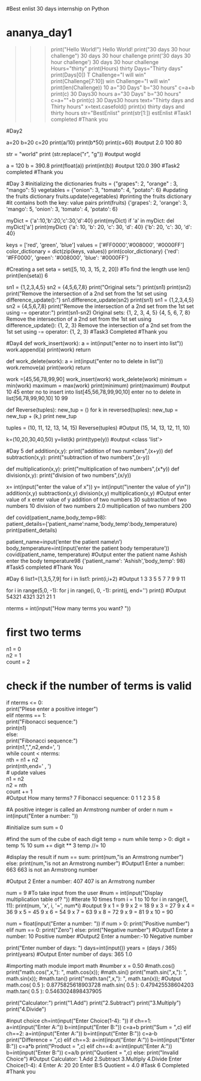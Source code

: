 #Best enlist 30 days internship on Python
# ananya_day1
>>>print("Hello World!")
Hello World!
>>>print("30 days 30 hour challenge")
30 days 30 hour challenge
>>> print('30 days 30 hour challenge')
30 days 30 hour challenge
>>>Hours="thirty"
>>> print(Hours)
thirty
>>>Days="Thirty days"
>>> print(Days[0])
T
>>> Challenge="I will win"
>>> print(Challenge[7:10])
win
>>> Challenge="I will win"
>>> print(len(Challenge))
10
>>> a="30 Days"
>>> b="30 hours"
>>> c=a+b
>>> print(c)
30 Days30 hours
>>> a="30 Days"
>>> b="30 hours"
>>> c=a+""+b
>>> print(c)
30 Days30 hours
>>> text="Thirty days and Thirty hours"
>>> x=text.casefold()
>>> print(x)
thirty days and thirty hours
>>> str="BestEnlist"
>>> print(str[1:])
estEnlist
#Task1 completed
#Thank you

#Day2

a=20
b=20
c=20
print(a/10)
print(b*50)
print(c+60)
#output
2.0
100
80

str = "world"
print (str.replace("r", "g"))
#output
wogld

a = 120
b = 390.8
print(float(a))
print(int(b))
#output
120.0
390
#Task2 completed
#Thank you

#Day 3
#initializing the dictionaries
fruits = {"grapes": 2, "orange" : 3, "mango": 5}
vegetables = {"onion": 3, "tomato": 4, "potato": 6}
#updating the fruits dictionary
fruits.update(vegetables)
#printing the fruits dictionary
#it contains both the key: value pairs
print(fruits)
{'grapes': 2, 'orange': 3, 'mango': 5, 'onion': 3, 'tomato': 4, 'potato': 6}


myDict = {'a':10,'b':20,'c':30,'d':40}
print(myDict)
if 'a' in myDict: 
    del myDict['a']
print(myDict)
{'a': 10, 'b': 20, 'c': 30, 'd': 40}
{'b': 20, 'c': 30, 'd': 40}

keys = ['red', 'green', 'blue']
values = ['#FF0000','#008000', '#0000FF']
color_dictionary = dict(zip(keys, values))
print(color_dictionary)
{'red': '#FF0000', 'green': '#008000', 'blue': '#0000FF'}

#Creating a set
seta = set([5, 10, 3, 15, 2, 20])
#To find the length use len()
print(len(seta))
6

sn1 = {1,2,3,4,5}
sn2 = {4,5,6,7,8}
print("Original sets:")
print(sn1)
print(sn2)
print("Remove the intersection of a 2nd set from the 1st set using difference_update():")
sn1.difference_update(sn2)
print(sn1)
sn1 = {1,2,3,4,5}
sn2 = {4,5,6,7,8}
print("Remove the intersection of a 2nd set from the 1st set using -= operator:")
print(sn1-sn2)
Original sets:
{1, 2, 3, 4, 5}
{4, 5, 6, 7, 8}
Remove the intersection of a 2nd set from the 1st set using difference_update():
{1, 2, 3}
Remove the intersection of a 2nd set from the 1st set using -= operator:
{1, 2, 3}
#Task3 Completed
#Thank you

#Day4
def work_insert(work):
    a = int(input("enter no to insert into list"))
    work.append(a)
    print(work)
    return


def work_delete(work):
    a = int(input("enter no to delete in list"))
    work.remove(a)
    print(work)
    return

work =[45,56,78,99,90]
work_insert(work)
work_delete(work)
minimum = min(work)
maximum = max(work)
print(minimum)
print(maximum)
#output 
10
45
enter no to insert into list[45,56,78,99,90,10]
enter no to delete in list[56,78,99,90,10]
10
99

def Reverse(tuples): 
    new_tup = () 
   for k in reversed(tuples): 
        new_tup = new_tup + (k,) 
   print new_tup

tuples = (10, 11, 12, 13, 14, 15) 
Reverse(tuples) 
#Output
(15, 14, 13, 12, 11, 10)

k=(10,20,30,40,50)
y=list(k)
print(type(y))
#output
<class 'list'>
 
#Day 5
def addition(x,y):
    print("addition of two numbers",(x+y))
def subtraction(x,y):
    print("subtraction of two numbers",(x-y))

def multiplication(x,y):
    print("multiplication of two numbers",(x*y))
def division(x,y):
    print("division of two numbers",(x/y))

x= int(input("enter the value of x"))
y= int(input("\nenter the value of y\n"))
addition(x,y)
subtraction(x,y)
division(x,y)
multiplication(x,y)
#Output 
enter value of x
enter value of y
addition of two numbers 30
subtraction of two numbers 10
division of two numbers 2.0
multiplication of two numbers 200


def covid(patient_name,body_temp=98):    
    patient_details={‘patient_name’:name,’body_temp’:body_temperature}
    print(patient_details)
    
patient_name=input(‘enter the patient name\n’)
body_temperature=int(input(‘enter the patient body temperature’))
covid(patient_name, temperature)
#Output
enter the patient name 
Ashish
enter the body temperature98
{'patient_name': 'Ashish','body_temp': 98}
#Task5 completed
#Thank You

#Day 6
list1=[1,3,5,7,9]
for i in list1:
    print(i,i+2)
#Output
1 3
3 5
5 7
7 9
9 11

for i in range(5,0, -1): 
	for j in range(i, 0, -1): 
		print(j, end='') 
	print() 
#Output
54321
4321
321
21
1

nterms = int(input("How many terms you want? "))  
# first two terms  
n1 = 0  
n2 = 1  
count = 2  
# check if the number of terms is valid  
if nterms <= 0:  
   print("Plese enter a positive integer")  
elif nterms == 1:  
   print("Fibonacci sequence:")  
   print(n1)  
else:  
   print("Fibonacci sequence:")  
   print(n1,",",n2,end=', ')  
   while count < nterms:  
       nth = n1 + n2  
       print(nth,end=' , ')  
       # update values  
       n1 = n2  
       n2 = nth  
       count += 1  
#Output
How many terms? 7
Fibonacci sequence:
0
1
1
2
3
5
8

#A positive integer is called an Armstrong number of order n 
num = int(input("Enter a number: "))

#initialize sum
sum = 0

#find the sum of the cube of each digit
temp = num
while temp > 0:
   digit = temp % 10
   sum += digit ** 3
   temp //= 10

#display the result
if num == sum:
   print(num,"is an Armstrong number")
else:
   print(num,"is not an Armstrong number")
#Output1
Enter a number: 663
663 is not an Armstrong number

#Output 2
Enter a number: 407
407 is an Armstrong number

num = 9
#To take input from the user
#num = int(input("Display multiplication table of? "))
#Iterate 10 times from i = 1 to 10
for i in range(1, 11):
   print(num, 'x', i, '=', num*i)
#output
9 x 1 = 9
9 x 2 = 18
9 x 3 = 27
9 x 4 = 36
9 x 5 = 45
9 x 6 = 54
9 x 7 = 63
9 x 8 = 72
9 x 9 = 81
9 x 10 = 90

num = float(input("Enter a number: "))
if num > 0:
   print("Positive number")
elif num == 0:
   print("Zero")
else:
   print("Negative number")
#Output1
Enter a number: 10
Positive number
#Output2
Enter a number:-10
Negative number

print("Enter number of days: ")
days=int(input())
years = (days / 365)
print(years)
#Output
Enter number of days: 
365
1.0

#importing math module
import math
#number 
x = 0.50
#math.cos()
print("math.cos(",x,"): ", math.cos(x));
#math.sin()
print("math.sin(",x,"): ", math.sin(x));
#math.tan()
print("math.tan(",x,"): ", math.tan(x));
#Output
math.cos( 0.5 ):  0.8775825618903728
math.sin( 0.5 ):  0.479425538604203
math.tan( 0.5 ):  0.5463024898437905

print("Calculator:")
print("1.Add")
print("2.Subtract")
print("3.Multiply")
print("4.Divide")

#input choice
ch=int(input("Enter Choice(1-4): "))
if ch==1:
    a=int(input("Enter A:"))
    b=int(input("Enter B:"))
    c=a+b
    print("Sum = ",c)
elif ch==2:
    a=int(input("Enter A:"))
    b=int(input("Enter B:"))
    c=a-b
    print("Difference = ",c)
elif  ch==3:
    a=int(input("Enter A:"))
    b=int(input("Enter B:"))
    c=a*b
    print("Product = ",c)
elif ch==4:
    a=int(input("Enter A:"))
    b=int(input("Enter B:"))
    c=a/b
    print("Quotient = ",c)
else:
    print("Invalid Choice")
#Output
Calculator:
1.Add
2.Subtract
3.Multiply
4.Divide
Enter Choice(1-4): 4
Enter A: 20
20
Enter B:5
Quotient =  4.0
#Task 6 Completed
#Thank you
